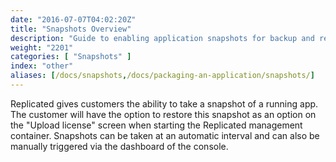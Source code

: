```yaml
---
date: "2016-07-07T04:02:20Z"
title: "Snapshots Overview"
description: "Guide to enabling application snapshots for backup and restore functionality."
weight: "2201"
categories: [ "Snapshots" ]
index: "other"
aliases: [/docs/snapshots,/docs/packaging-an-application/snapshots/]
---
```


Replicated gives customers the ability to take a snapshot of a running app. The customer will have the option to restore this snapshot as an option on the "Upload license" screen when starting the Replicated management container. Snapshots can be taken at an automatic interval and can also be manually triggered via the dashboard of the console.
